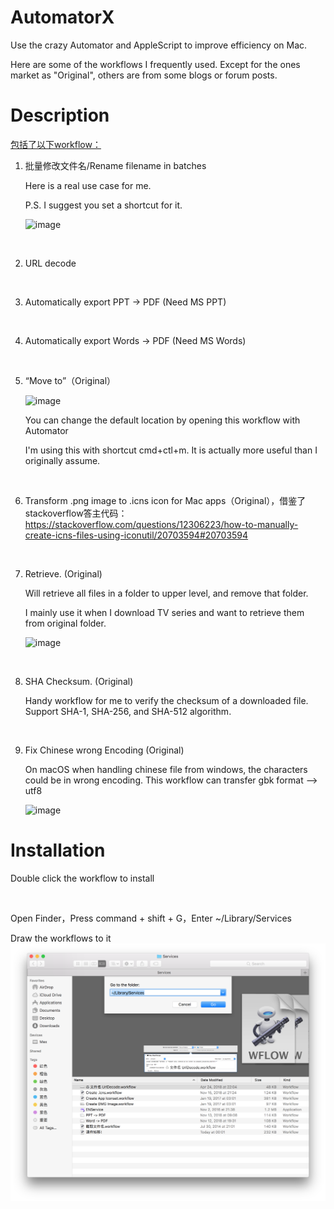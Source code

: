 # AutomatorX
Use the crazy Automator and AppleScript to improve efficiency on Mac.

Here are some of the workflows I frequently used. Except for the ones market as "Original", others are from some blogs or forum posts.



# Description

<u>包括了以下workflow：</u>

1. 批量修改文件名/Rename filename in batches

   Here is a real use case for me. 
   
   P.S. I suggest you set a shortcut for it.

   ![image](https://github.com/max-yeah/AutormatorX/blob/master/image/cut.gif)

<br>

2. URL decode
<br>

3. Automatically export PPT -> PDF (Need MS PPT)
<br>

4. Automatically export Words -> PDF (Need MS Words)
<br>

5. “Move to”（Original）

   ![image](https://github.com/max-yeah/AutormatorX/blob/master/image/copy.gif)
   
   You can change the default location by opening this workflow with Automator
   
   I'm using this with shortcut cmd+ctl+m. It is actually more useful than I originally assume.

<br>


6. Transform .png image to .icns icon for Mac apps（Original），借鉴了stackoverflow答主代码：https://stackoverflow.com/questions/12306223/how-to-manually-create-icns-files-using-iconutil/20703594#20703594
<br>

7. Retrieve. (Original)

   Will retrieve all files in a folder to upper level, and remove that folder.

   I mainly use it when I download TV series and want to retrieve them from original folder.

   ![image](https://github.com/max-yeah/AutormatorX/blob/master/image/retrieve.gif)
   

<br>

8. SHA Checksum. (Original)

   Handy workflow for me to verify the checksum of a downloaded file. Support SHA-1, SHA-256, and SHA-512 algorithm.

   <br>

9. Fix Chinese wrong Encoding (Original)

   On macOS when handling chinese file from windows, the characters could be in wrong encoding. This workflow can transfer gbk format --> utf8

   ![image](https://github.com/max-yeah/AutormatorX/blob/master/image/https://github.com/max-yeah/AutormatorX/blob/master/image/chinese_encode.gif)


# Installation

Double click the workflow to install

<br>

Open Finder，Press command + shift + G，Enter ~/Library/Services

Draw the workflows to it
![image](https://github.com/max-yeah/AutormatorX/blob/master/image/folder.png)

